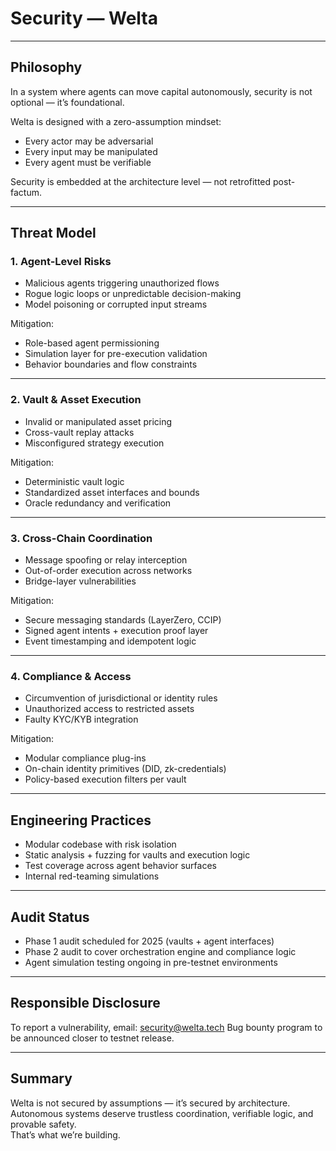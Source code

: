 # Security — Welta

---

## Philosophy  
In a system where agents can move capital autonomously, security is not optional — it’s foundational.

Welta is designed with a zero-assumption mindset:  
- Every actor may be adversarial  
- Every input may be manipulated  
- Every agent must be verifiable

Security is embedded at the architecture level — not retrofitted post-factum.

---

## Threat Model

### 1. Agent-Level Risks  
- Malicious agents triggering unauthorized flows  
- Rogue logic loops or unpredictable decision-making  
- Model poisoning or corrupted input streams

Mitigation:  
- Role-based agent permissioning  
- Simulation layer for pre-execution validation  
- Behavior boundaries and flow constraints

---

### 2. Vault & Asset Execution  
- Invalid or manipulated asset pricing  
- Cross-vault replay attacks  
- Misconfigured strategy execution

Mitigation:  
- Deterministic vault logic  
- Standardized asset interfaces and bounds  
- Oracle redundancy and verification

---

### 3. Cross-Chain Coordination  
- Message spoofing or relay interception  
- Out-of-order execution across networks  
- Bridge-layer vulnerabilities

Mitigation:  
- Secure messaging standards (LayerZero, CCIP)  
- Signed agent intents + execution proof layer  
- Event timestamping and idempotent logic

---

### 4. Compliance & Access  
- Circumvention of jurisdictional or identity rules  
- Unauthorized access to restricted assets  
- Faulty KYC/KYB integration

Mitigation:  
- Modular compliance plug-ins  
- On-chain identity primitives (DID, zk-credentials)  
- Policy-based execution filters per vault

---

## Engineering Practices  
- Modular codebase with risk isolation  
- Static analysis + fuzzing for vaults and execution logic  
- Test coverage across agent behavior surfaces  
- Internal red-teaming simulations

---

## Audit Status  
- Phase 1 audit scheduled for 2025 (vaults + agent interfaces)  
- Phase 2 audit to cover orchestration engine and compliance logic  
- Agent simulation testing ongoing in pre-testnet environments

---

## Responsible Disclosure  
To report a vulnerability, email: security@welta.tech
Bug bounty program to be announced closer to testnet release.

---

## Summary  
Welta is not secured by assumptions — it’s secured by architecture.  
Autonomous systems deserve trustless coordination, verifiable logic, and provable safety.  
That’s what we’re building.
